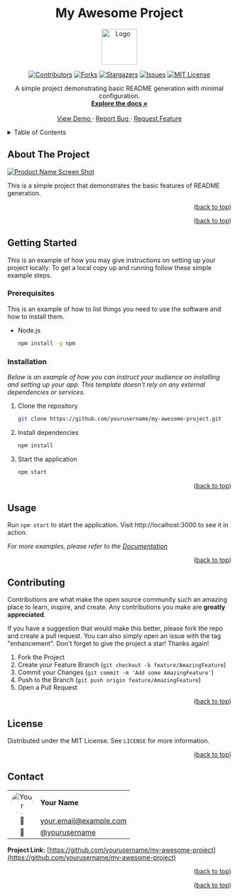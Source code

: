 <!--
*** Thanks for checking out the Best-README-Template. If you have a suggestion
*** that would make this better, please fork the repo and create a pull request
*** or simply open an issue with the tag "enhancement".
*** Don't forget to give the project a star!
*** Thanks again! Now go create something AMAZING! :D
-->
<!-- PROJECT LOGO AND TITLE -->
<!-- Improved compatibility of back to top link:
See: https://github.com/othneildrew/Best-README-Template/pull/73 -->
<a id="readme-top"></a>
<div align="center">
  <h1>My Awesome Project</h1>
  <a href="https://github.com/yourusername/my-awesome-project">
    <img src="assets/logo.png" alt="Logo" width="80" height="80">
  </a>
</div>

<!-- PROJECT SHIELDS -->
<!--
*** I'm using markdown "reference style" links for readability.
*** Reference links are enclosed in brackets [ ] instead of parentheses ( ).
*** See the bottom of this document for the declaration of the reference variables
*** for contributors-url, forks-url, etc. This is an optional,
*** concise syntax you may use.
*** https://www.markdownguide.org/basic-syntax/#reference-style-links
-->

<div align="center">

[![Contributors][contributors-shield]][contributors-url]
[![Forks][forks-shield]][forks-url]
[![Stargazers][stars-shield]][stars-url]
[![Issues][issues-shield]][issues-url]
[![MIT License][license-shield]][license-url]
</div>
<!-- PROJECT DESCRIPTION -->

<div align="center">
  <p align="center">
    A simple project demonstrating basic README generation with minimal configuration.
    <br />
    <a href="https://github.com/yourusername/my-awesome-project">
      <strong>Explore the docs »</strong>
    </a>
    <br />
    <br />
    <a href="https://github.com/yourusername/my-awesome-project">
      View Demo
    </a>
    ·
    <a href="https://github.com/yourusername/my-awesome-project/issues/new?labels=bug&template=bug-report---.md">
      Report Bug
    </a>
    ·
    <a href="https://github.com/yourusername/my-awesome-project/issues/new?labels=enhancement&template=feature-request---.md">
      Request Feature
    </a>
  </p>
</div>

<!-- TABLE OF CONTENTS -->

<details>
  <summary>Table of Contents</summary>
  <ol>
    <li>
      <a href="#about-the-project">About The Project</a>
    </li>
    <li>
      <a href="#getting-started">Getting Started</a>
      <ul>
        <li><a href="#prerequisites">Prerequisites</a></li>
        <li><a href="#installation">Installation</a></li>
      </ul>
    </li>
    <li><a href="#usage">Usage</a></li>
    <li><a href="#contributing">Contributing</a></li>
    <li><a href="#license">License</a></li>
    <li><a href="#contact">Contact</a></li>
    <li><a href="docs/FAQ.md">FAQ</a></li>
  </ol>
</details>

<!-- ABOUT THE PROJECT -->

## About The Project

[![Product Name Screen Shot][product-screenshot]](https://example.com)

This is a simple project that demonstrates the basic features of README generation.

<p align="right">(<a href="#readme-top">back to top</a>)</p>

<p align="right">(<a href="#readme-top">back to top</a>)</p>

<!-- GETTING STARTED -->

## Getting Started

This is an example of how you may give instructions on setting up your project
locally. To get a local copy up and running follow these simple example steps.

### Prerequisites

This is an example of how to list things you need to use the software and how
to install them.

- Node.js

  ```sh
  npm install -g npm
  ```

### Installation

_Below is an example of how you can instruct your audience on installing and
setting up your app. This template doesn't rely on any external dependencies
or services._

1. Clone the repository

   ```sh
   git clone https://github.com/yourusername/my-awesome-project.git
   ```

2. Install dependencies

   ```sh
   npm install
   ```

3. Start the application

   ```sh
   npm start
   ```

<p align="right">(<a href="#readme-top">back to top</a>)</p>

<!-- USAGE EXAMPLES -->

## Usage

Run `npm start` to start the application. Visit http://localhost:3000 to see it in action.

_For more examples, please refer to the [Documentation](https://example.com)_

<p align="right">(<a href="#readme-top">back to top</a>)</p>

<!-- ROADMAP -->
<!-- CONTRIBUTING -->

## Contributing

Contributions are what make the open source community such an amazing place to
learn, inspire, and create. Any contributions you make are **greatly appreciated**.

If you have a suggestion that would make this better, please fork the repo and
create a pull request. You can also simply open an issue with the tag
"enhancement". Don't forget to give the project a star! Thanks again!

1. Fork the Project
2. Create your Feature Branch (`git checkout -b feature/AmazingFeature`)
3. Commit your Changes (`git commit -m 'Add some AmazingFeature'`)
4. Push to the Branch (`git push origin feature/AmazingFeature`)
5. Open a Pull Request
<p align="right">(<a href="#readme-top">back to top</a>)</p>

<!-- LICENSE -->

## License

Distributed under the MIT License. See `LICENSE` for more information.

<p align="right">(<a href="#readme-top">back to top</a>)</p>

<!-- CONTACT -->

## Contact

| | |
|:---:|:---|
| <img src="https://github.com/yourusername.png" alt="Your Name" width="50" height="50" style="border-radius: 50%;"> | **Your Name** |
| 📧 | [your.email@example.com](mailto:your.email@example.com) |
| 🐙 | [@yourusername](https://github.com/yourusername) |

**Project Link:** [https://github.com/yourusername/my-awesome-project](https://github.com/yourusername/my-awesome-project)

<p align="right">(<a href="#readme-top">back to top</a>)</p>

<!-- ACKNOWLEDGMENTS -->

<p align="right">(<a href="#readme-top">back to top</a>)</p>

<!-- MARKDOWN LINKS & IMAGES -->
<!-- https://www.markdownguide.org/basic-syntax/#reference-style-links -->

[contributors-shield]: https://img.shields.io/github/contributors/yourusername/my-awesome-project.svg?style=for-the-badge
[contributors-url]: https://github.com/yourusername/my-awesome-project/graphs/contributors
[forks-shield]: https://img.shields.io/github/forks/yourusername/my-awesome-project.svg?style=for-the-badge
[forks-url]: https://github.com/yourusername/my-awesome-project/network/members
[stars-shield]: https://img.shields.io/github/stars/yourusername/my-awesome-project.svg?style=for-the-badge
[stars-url]: https://github.com/yourusername/my-awesome-project/stargazers
[issues-shield]: https://img.shields.io/github/issues/yourusername/my-awesome-project.svg?style=for-the-badge
[issues-url]: https://github.com/yourusername/my-awesome-project/issues
[license-shield]: https://img.shields.io/github/license/yourusername/my-awesome-project.svg?style=for-the-badge
[license-url]: https://github.com/yourusername/my-awesome-project/blob/master/LICENSE
[product-screenshot]: assets/screenshot.png
